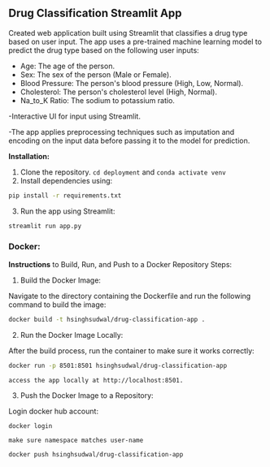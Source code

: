 ## Drug Classification Streamlit App
Created web application built using Streamlit that classifies a drug type based on user input. The app uses a pre-trained machine learning model to predict the drug type based on the following user inputs:

* Age: The age of the person.
* Sex: The sex of the person (Male or Female).
* Blood Pressure: The person's blood pressure (High, Low, Normal).
* Cholesterol: The person's cholesterol level (High, Normal).
* Na_to_K Ratio: The sodium to potassium ratio.

-Interactive UI for input using Streamlit.

-The app applies preprocessing techniques such as imputation and encoding on the input data before passing it to the model for prediction.

**Installation:**
1. Clone the repository.
`cd deployment` and `conda activate venv`
2. Install dependencies using:
```bash
pip install -r requirements.txt
```
3. Run the app using Streamlit:
```bash
streamlit run app.py
```
### Docker:

**Instructions** to Build, Run, and Push to a Docker Repository
Steps:
1. Build the Docker Image:

Navigate to the directory containing the Dockerfile and run the following command to build the image:

```bash
docker build -t hsinghsudwal/drug-classification-app .
```

2. Run the Docker Image Locally:

After the build process, run the container to make sure it works correctly:

```bash
docker run -p 8501:8501 hsinghsudwal/drug-classification-app
```
`access the app locally at http://localhost:8501.`


3. Push the Docker Image to a Repository:

Login docker hub account:

```bash
docker login
```
`make sure namespace matches user-name`

```bash
docker push hsinghsudwal/drug-classification-app
```
